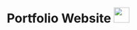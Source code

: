 <h1 align="center">Portfolio Website <img src="https://media1.giphy.com/media/xT0Gqn9yuw8hnPGn5K/giphy.gif" width="35"></h1>

